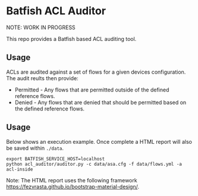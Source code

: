 # Batfish ACL Auditor

NOTE: WORK IN PROGRESS

This repo provides a Batfish based ACL auditing tool.

## Usage
ACLs are audited against a set of flows for a given devices configuration. The audit reults then provide:
* Permitted - Any flows that are permitted outside of the defined reference flows.
* Denied - Any flows that are denied that should be permitted based on the defined reference flows.

## Usage
Below shows an execution example. Once complete a HTML report will also be saved within `./data`.
```
export BATFISH_SERVICE_HOST=localhost
python acl_auditor/auditor.py -c data/asa.cfg -f data/flows.yml -a acl-inside
```
Note: The HTML report uses the following framework https://fezvrasta.github.io/bootstrap-material-design/.